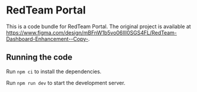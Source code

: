 
# RedTeam Portal

This is a code bundle for RedTeam Portal. The original project is available at https://www.figma.com/design/mBFnW1b5vo06IlI0SGS4FL/RedTeam-Dashboard-Enhancement--Copy-.

## Running the code

Run `npm ci` to install the dependencies.

Run `npm run dev` to start the development server.
